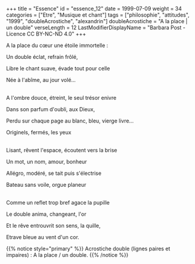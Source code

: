 +++
title = "Essence"
id = "essence_12"
date = 1999-07-09
weight = 34
categories = ["Etre", "Musique et chant"]
tags = ["philosophie", "attitudes", "1999", "doubleAcrostiche", "alexandrin"]
doubleAcrostiche = "A la place | un double"
verseLength = 12
LastModifierDisplayName = "Barbara Post - Licence CC BY-NC-ND 4.0"
+++

A la place du cœur une étoile immortelle :

Un double éclat, refrain frôlé,

Libre le chant suave, évade tout pour celle

Née à l'abîme, au jour volé...

 \
A l'ombre douce, étreint, le seul trésor enivre

Dans son parfum d'oubli, aux Dieux,

Perdu sur chaque page au blanc, bleu, vierge livre...

Originels, fermés, les yeux

 \
Lisant, rêvent l'espace, écoutent vers la brise

Un mot, un nom, amour, bonheur

Allégro, modéré, se tait puis s'électrise

Bateau sans voile, orgue planeur

 \
Comme un reflet trop bref agace la pupille

Le double anima, changeant, l'or

Et le rêve entrouvrit son sens, la quille,

Etrave bleue au vent d'un cor.

{{% notice style="primary" %}}
Acrostiche double (lignes paires et impaires) : A la place / un double.
{{% /notice %}}
